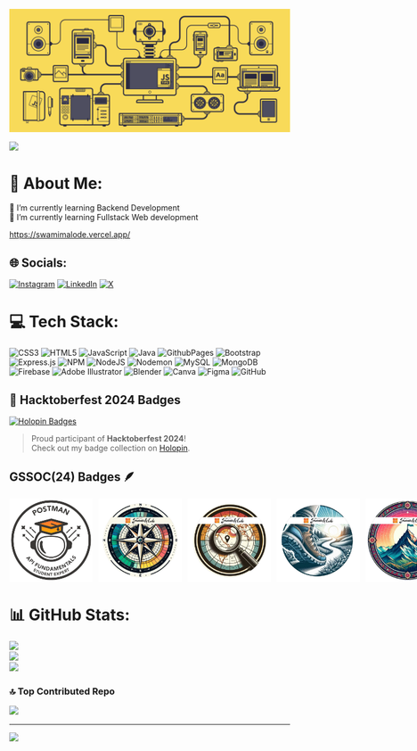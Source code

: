 
![Swamimalode Github](github.gif)

![](https://komarev.com/ghpvc/?username=your-github-username&style=flat-square)


# 💫 About Me:
🔭 I’m currently learning Backend Development<br>🌱 I’m currently learning Fullstack Web development<br>

https://swamimalode.vercel.app/
 
## 🌐 Socials:
[![Instagram](https://img.shields.io/badge/Instagram-%23E4405F.svg?logo=Instagram&logoColor=white)](https://instagram.com/srm_2004_) [![LinkedIn](https://img.shields.io/badge/LinkedIn-%230077B5.svg?logo=linkedin&logoColor=white)](https://linkedin.com/in/swamimalode) [![X](https://img.shields.io/badge/X-black.svg?logo=X&logoColor=white)](https://x.com/SwamiMalode) 

# 💻 Tech Stack:
![CSS3](https://img.shields.io/badge/css3-%231572B6.svg?style=for-the-badge&logo=css3&logoColor=white) ![HTML5](https://img.shields.io/badge/html5-%23E34F26.svg?style=for-the-badge&logo=html5&logoColor=white) ![JavaScript](https://img.shields.io/badge/javascript-%23323330.svg?style=for-the-badge&logo=javascript&logoColor=%23F7DF1E) ![Java](https://img.shields.io/badge/java-%23ED8B00.svg?style=for-the-badge&logo=openjdk&logoColor=white) ![GithubPages](https://img.shields.io/badge/github%20pages-121013?style=for-the-badge&logo=github&logoColor=white) ![Bootstrap](https://img.shields.io/badge/bootstrap-%238511FA.svg?style=for-the-badge&logo=bootstrap&logoColor=white) ![Express.js](https://img.shields.io/badge/express.js-%23404d59.svg?style=for-the-badge&logo=express&logoColor=%2361DAFB) ![NPM](https://img.shields.io/badge/NPM-%23CB3837.svg?style=for-the-badge&logo=npm&logoColor=white) ![NodeJS](https://img.shields.io/badge/node.js-6DA55F?style=for-the-badge&logo=node.js&logoColor=white) ![Nodemon](https://img.shields.io/badge/NODEMON-%23323330.svg?style=for-the-badge&logo=nodemon&logoColor=%BBDEAD) ![MySQL](https://img.shields.io/badge/mysql-4479A1.svg?style=for-the-badge&logo=mysql&logoColor=white) ![MongoDB](https://img.shields.io/badge/MongoDB-%234ea94b.svg?style=for-the-badge&logo=mongodb&logoColor=white) ![Firebase](https://img.shields.io/badge/firebase-a08021?style=for-the-badge&logo=firebase&logoColor=ffcd34) ![Adobe Illustrator](https://img.shields.io/badge/adobe%20illustrator-%23FF9A00.svg?style=for-the-badge&logo=adobe%20illustrator&logoColor=white) ![Blender](https://img.shields.io/badge/blender-%23F5792A.svg?style=for-the-badge&logo=blender&logoColor=white) ![Canva](https://img.shields.io/badge/Canva-%2300C4CC.svg?style=for-the-badge&logo=Canva&logoColor=white) ![Figma](https://img.shields.io/badge/figma-%23F24E1E.svg?style=for-the-badge&logo=figma&logoColor=white) ![GitHub](https://img.shields.io/badge/github-%23121011.svg?style=for-the-badge&logo=github&logoColor=white)



## 🎉 Hacktoberfest 2024 Badges

[![Holopin Badges](https://holopin.me/swamimalode07)](https://holopin.io/@swamimalode07)

> Proud participant of **Hacktoberfest 2024**!  
> Check out my badge collection on [Holopin](https://holopin.io/@swamimalode07).

## GSSOC(24) Badges 🪶
<div style='display:flex; align-items:center; gap: 10px;' align='center'>
  <img src="postman (1).png" width="150px" height="150px" />
  <img src="11.png" width="150px" height="150px" />
  <img src="22.png" width="150px" height="150px" />
  <img src="33.png" width="150px" height="150px" />
  <img src="44.png" width="150px" height="150px" />
  <img src="55.png" width="150px" height="150px" />
</div>



# 📊 GitHub Stats:
![](https://github-readme-stats.vercel.app/api?username=swamimalode07&theme=dark&hide_border=false&include_all_commits=false&count_private=false)<br/>
![](https://github-readme-streak-stats.herokuapp.com/?user=swamimalode07&theme=dark&hide_border=false)<br/>
![](https://github-readme-stats.vercel.app/api/top-langs/?username=swamimalode07&theme=dark&hide_border=false&include_all_commits=false&count_private=false&layout=compact)

### 🔝 Top Contributed Repo
![](https://github-contributor-stats.vercel.app/api?username=swamimalode07&limit=5&theme=dark&combine_all_yearly_contributions=true)

---
[![](https://visitcount.itsvg.in/api?id=swamimalode07&icon=5&color=2)](https://visitcount.itsvg.in)

<!-- Proudly created with GPRM ( https://gprm.itsvg.in ) -->
